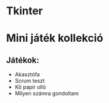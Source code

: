 # Tkinter

# Mini játék kollekció

## Játékok:

- Akasztófa
- Scrum teszt
- Kő papír olló
- Milyen számra gondoltam
